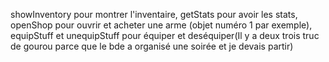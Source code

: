 showInventory pour montrer l'inventaire, 
getStats pour avoir les stats, 
openShop pour ouvrir et acheter une arme (objet numéro 1 par exemple), 
equipStuff et unequipStuff pour équiper et deséquiper(Il y a deux trois truc de gourou parce que le bde a organisé une soirée et je devais partir)
